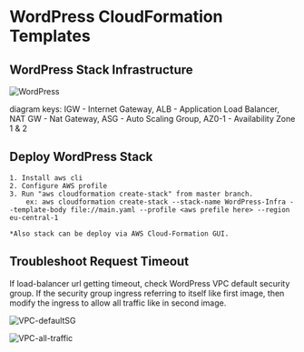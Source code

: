 # WordPress CloudFormation Templates

## WordPress Stack Infrastructure

![WordPress](https://user-images.githubusercontent.com/44127516/100247762-5a589080-2f43-11eb-80a7-8e15d48851ae.jpg)

diagram keys:
  IGW - Internet Gateway, 
  ALB - Application Load Balancer, 
  NAT GW - Nat Gateway, 
  ASG - Auto Scaling Group, 
  AZ0-1 - Availability Zone 1 & 2
  

## Deploy WordPress Stack
  
    1. Install aws cli
    2. Configure AWS profile
    3. Run "aws cloudformation create-stack" from master branch.
        ex: aws cloudformation create-stack --stack-name WordPress-Infra --template-body file://main.yaml --profile <aws prefile here> --region eu-central-1
        
    *Also stack can be deploy via AWS Cloud-Formation GUI.

## Troubleshoot Request Timeout
  
 If load-balancer url getting timeout, check WordPress VPC default security group. If the security group ingress referring to itself like first image, then modify the ingress to allow all traffic like in second image.
 
![VPC-defaultSG](https://user-images.githubusercontent.com/44127516/100249708-8b39c500-2f45-11eb-9b65-e02ed8248ecc.png)

![VPC-all-traffic](https://user-images.githubusercontent.com/44127516/100249722-8f65e280-2f45-11eb-8449-6ab7e4e2939b.png)
